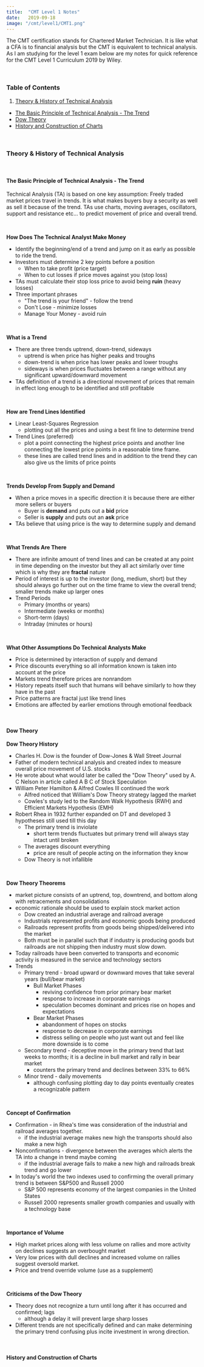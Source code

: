 ```yaml
---
title:  "CMT Level 1 Notes"
date:   2019-09-18
image: "/cmt/level1/CMT1.png"
---
```

The CMT certification stands for Chartered Market Technician. It is like what a CFA is to financial analysis but the CMT is equivalent to technical analysis. As I am studying for the level 1 exam below are my notes for quick reference for the CMT Level 1 Curriculum 2019 by Wiley.

<br>

### Table of Contents
 1. [Theory & History of Technical Analysis](#theoryta)
 - [The Basic Principle of Technical Analysis - The Trend](#thetrend)
 - [Dow Theory](#dowtheory)
 - [History and Construction of Charts](#chartconstruct)


<br>

### Theory & History of Technical Analysis <a name="theoryta"></a>

<br>

#### The Basic Principle of Technical Analysis - The Trend <a name="thetrend"></a>
Technical Analysis (TA) is based on one key assumption: Freely traded market prices travel in trends. It is what makes buyers buy a security as well as sell it because of the trend. TAs use charts, moving averages, oscillators, support and resistance etc... to predict movement of price and overall trend.

<br>

<b>How Does The Technical Analyst Make Money</b>
- Identify the beginning/end of a trend and jump on it as early as possible to ride the trend.
- Investors must determine 2 key points before a position
  - When to take profit (price target)
  - When to cut losses if price moves against you (stop loss)
- TAs must calculate their stop loss price to avoid being <b>ruin</b> (heavy losses)
- Three important phrases
  - "The trend is your friend" - follow the trend
  - Don't Lose - minimize losses
  - Manage Your Money - avoid ruin

<br>

<b>What is a Trend</b>
- There are three trends uptrend, down-trend, sideways
  - uptrend is when price has higher peaks and troughs
  - down-trend is when price has lower peaks and lower troughs
  - sideways is when prices fluctuates between a range without any significant upward/downward movement
- TAs definition of a trend is a directional movement of prices that remain in effect long enough to be identified and still profitable

<br>

<b>How are Trend Lines Identified</b>
- Linear Least-Squares Regression
  - plotting out all the prices and using a best fit line to determine trend
- Trend Lines (preferred)
  - plot a point connecting the highest price points and another line connecting the lowest price points in a reasonable time frame.
  - these lines are called trend lines and in addition to the trend they can also give us the limits of price points

<br>

<b>Trends Develop From Supply and Demand</b>
- When a price moves in a specific direction it is because there are either more sellers or buyers
  - Buyer is <b>demand</b> and puts out a <b>bid</b> price
  - Seller is <b>supply</b> and puts out an <b>ask</b> price
- TAs believe that using price is the way to determine supply and demand

<br>

<b>What Trends Are There</b>
- There are infinite amount of trend lines and can be created at any point in time depending on the investor but they all act similarly over time which is why they are <b>fractal</b> nature
- Period of interest is up to the investor (long, medium, short) but they should always go further out on the time frame to view the overall trend; smaller trends make up larger ones
- Trend Periods
  - Primary (months or years)
  - Intermediate (weeks or months)
  - Short-term (days)
  - Intraday (minutes or hours)

<br>

<b>What Other Assumptions Do Technical Analysts Make</b>
- Price is determined by interaction of supply and demand
- Price discounts everything so all information known is taken into account at the price
- Markets trend therefore prices are nonrandom
- History repeats itself such that humans will behave similarly to how they have in the past
- Price patterns are fractal just like trend lines
- Emotions are affected by earlier emotions through emotional feedback

<br>

#### Dow Theory <a name="dowtheory"></a>
<b>Dow Theory History</b>
- Charles H. Dow is the founder of Dow-Jones & Wall Street Journal
- Father of modern technical analysis and created index to measure overall price movement of U.S. stocks
- He wrote about what would later be called the "Dow Theory" used by A. C Nelson in article called A B C of Stock Speculation
- William Peter Hamilton & Alfred Cowles III continued the work
  - Alfred noticed that William's Dow Theory strategy lagged the market
  - Cowles's study led to the Random Walk Hypothesis (RWH) and Efficient Markets Hypothesis (EMH)
- Robert Rhea in 1932 further expanded on DT and developed 3 hypotheses still used till this day
  - The primary trend is inviolate
    - short term trends fluctuates but primary trend will always stay intact until broken
  - The averages discount everything
    - price are result of people acting on the information they know
  - Dow Theory is not infallible

<br>

<b>Dow Theory Theorems</b>
- market picture consists of an uptrend, top, downtrend, and bottom along with retracements and consolidations
- economic rationale should be used to explain stock market action
  - Dow created an industrial average and railroad average
  - Industrials represented profits and economic goods being produced
  - Railroads represent profits from goods being shipped/delivered into the market
  - Both must be in parallel such that if industry is producing goods but railroads are not shipping then industry must slow down.
- Today railroads have been converted to transports and economic activity is measured in the service and technology sectors
- Trends
  - Primary trend - broad upward or downward moves that take several years (bull/bear market)
    - Bull Market Phases
      - reviving confidence from prior primary bear market
      - response to increase in corporate earnings
      - speculation becomes dominant and prices rise on hopes and expectations
    - Bear Market Phases
      - abandonment of hopes on stocks
      - response to decrease in corporate earnings
      - distress selling on people who just want out and feel like more downside is to come
  - Secondary trend - deceptive move in the primary trend that last weeks to months; it is a decline in bull market and rally in bear market
    - counters the primary trend and declines between 33% to 66%
  - Minor trend - daily movements
    - although confusing plotting day to day points eventually creates a recognizable pattern

<br>

<b>Concept of Confirmation</b>
- Confirmation - in Rhea's time was consideration of the industrial and railroad averages together.
  - if the industrial average makes new high the transports should also make a new high
- Nonconfirmations - divergence between the averages which alerts the TA into a change in trend maybe coming
  - if the industrial average fails to make a new high and railroads break trend and go lower
- In today's world the two indexes used to confirming the overall primary trend is between S&P500 and Russell 2000
  - S&P 500 represents economy of the largest companies in the United States
  - Russell 2000 represents smaller growth companies and usually with a technology base

<br>

<b>Importance of Volume</b>
- High market prices along with less volume on rallies and more activity on declines suggests an overbought market
- Very low prices with dull declines and increased volume on rallies suggest oversold market.
- Price and trend override volume (use as a supplement)

<br>

<b>Criticisms of the Dow Theory</b>
- Theory does not recognize a turn until long after it has occurred and confirmed; lags
  - although a delay it will prevent large sharp losses
- Different trends are not specifically defined and can make determining the primary trend confusing plus incite investment in wrong direction.

<br>

#### History and Construction of Charts <a name="chartconstruct"></a>
